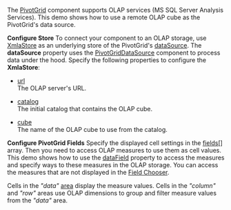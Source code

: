 The [PivotGrid](/Documentation/Guide/UI_Components/PivotGrid) component supports OLAP services (MS SQL Server Analysis Services). This demo shows how to use a remote OLAP cube as the PivotGrid's data source.

**Configure Store**
To connect your component to an OLAP storage, use [XmlaStore](/Documentation/ApiReference/Data_Layer/XmlaStore/) as an underlying store of the PivotGrid's [dataSource](/Documentation/ApiReference/UI_Components/dxPivotGrid/Configuration/#dataSource). The **dataSource** property uses the [PivotGridDataSource](/Documentation/ApiReference/Data_Layer/PivotGridDataSource/) component to process data under the hood. Specify the following properties to configure the **XmlaStore**:    

- [url](/Documentation/ApiReference/Data_Layer/XmlaStore/Configuration/#url)        
The OLAP server's URL.

- [catalog](/Documentation/ApiReference/Data_Layer/XmlaStore/Configuration/#catalog)        
The initial catalog that contains the OLAP cube.

- [cube](/Documentation/ApiReference/Data_Layer/XmlaStore/Configuration/#catalog)       
The name of the OLAP cube to use from the catalog.

**Configure PivotGrid Fields**
Specify the displayed cell settings in the [fields[]](/Documentation/ApiReference/Data_Layer/PivotGridDataSource/Configuration/fields/) array. Then you need to access OLAP measures to use them as cell values. This demo shows how to use the [dataField](/Documentation/ApiReference/Data_Layer/PivotGridDataSource/Configuration/fields/#dataField) property to access the measures and specify ways to these measures in the OLAP storage. You can access the measures that are not displayed in the [Field Chooser](/Documentation/ApiReference/UI_Components/dxPivotGrid/Configuration/fieldChooser/).

Cells in the *"data"* [area](/Documentation/ApiReference/Data_Layer/PivotGridDataSource/Configuration/fields/#area) display the measure values. Cells in the *"column"* and *"row"* areas use OLAP dimensions to group and filter measure values from the *"data"* area.